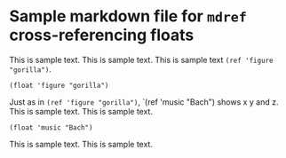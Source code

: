 # Sample markdown file for `mdref` cross-referencing floats

This is sample text.
This is sample text.
This is sample text `(ref 'figure "gorilla")`.

`(float 'figure "gorilla")`

Just as in `(ref 'figure "gorilla")`, `(ref 'music "Bach")
shows x y and z.
This is sample text.
This is sample text.

`(float 'music "Bach")`

This is sample text.
This is sample text.


